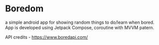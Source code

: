 # Boredom
a simple android app for showing random things to do/learn when bored. App is developed using Jetpack Compose, coroutine with MVVM patern.

API credits - https://www.boredapi.com/
